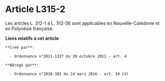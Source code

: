 # Article L315-2

Les articles L. 312-1 à L. 312-36 sont applicables en Nouvelle-Calédonie et en Polynésie française.

**Liens relatifs à cet article**

	**Créé par**:

	  - Ordonnance n°2011-1327 du 20 octobre 2011 - art. 4

	**Abrogé par**:

	  - Ordonnance n°2016-301 du 14 mars 2016 - art. 34 (V)
